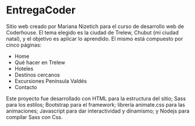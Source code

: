 # EntregaCoder

Sitio web creado por Mariana Nizetich para el curso de desarrollo web de Coderhouse. El tema elegido es la ciudad de Trelew, Chubut (mi ciudad natal), y el objetivo es aplicar lo aprendido. El mismo está compuesto por cinco páginas:
- Home
- Qué hacer en Trelew
- Hoteles
- Destinos cercanos
- Excursiones Península Valdés
- Contacto

Este proyecto fue desarrollado con HTML para la estructura del sitio; Sass para los estilos; Bootstrap para el framework; librería animate.css para las animaciones; Javascript para dar interactividad y dinamismo; y Nodejs para compilar Sass con Css. 
